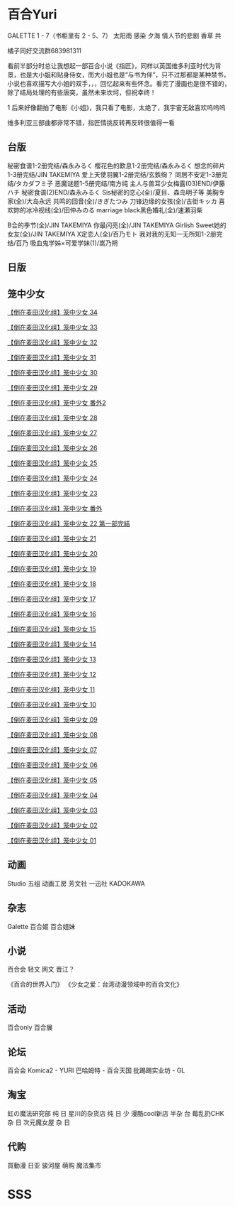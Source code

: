 # 百合Yuri

GALETTE 1 - 7（书柜里有 2 - 5、7）
太阳雨
感染
夕海
情人节的悲剧
香草
共

橘子同好交流群683981311

看前半部分时总让我想起一部百合小说《指匠》，同样以英国维多利亚时代为背景，也是大小姐和贴身侍女，而大小姐也是“与书为伴”，只不过那都是某种禁书，小说也喜欢描写大小姐的双手，，，回忆起来有些怀念。看完了漫画也是很不错的，除了结局处理的有些唐突，虽然未来坎坷，但祝幸终！

1
后来好像翻拍了电影《小姐》，我只看了电影，太绝了，我宇宙无敌喜欢呜呜呜

维多利亚三部曲都非常不错，指匠情挑反转再反转很值得一看

## 台版
秘密食谱1-2册完结/森永みるく
樱花色的歎息1-2册完结/森永みるく
想念的碎片1-3册完结/JIN TAKEMIYA
爱上天使羽翼1-2册完结/玄鉄绚？
同居不安定1-3册完结/タカダフミ子
恶魔谜题1-5册完结/南方纯
主人与兽耳少女梅露(03)END/伊藤ハチ
秘密食谱(2)END/森永みるく
Sis秘密的恋心(全)/夏目、森岛明子等
美胸专家(全)/大岛永远
共鸣的回音(全)/きぎたつみ 
刀锋边缘的女孩(全)/古街キッカ
喜欢妳的冰冷视线(全)/田仲みのる
marriage black黑色婚礼(全)/速瀬羽柴

B合的季节(全)/JIN TAKEMIYA
你最闪亮(全)/JIN TAKEMIYA
Girlish Sweet她的女友(全)/JIN TAKEMIYA
X定恋人(全)/百乃モト
我对我的无知一无所知1-2册完结/百乃
吸血鬼学姊×可爱学妹(1)/嵩乃朔


## 日版


## 笼中少女

[【倒在麦田汉化组】笼中少女 34](https://mp.weixin.qq.com/s/FbI3paI12ef2K_kF_m3agA)

[【倒在麦田汉化组】笼中少女 33](https://mp.weixin.qq.com/s/g76b-W98vcAWq0W2VxMiaQ)

[【倒在麦田汉化组】笼中少女 32](https://mp.weixin.qq.com/s/dmPxPEGm_prhq-_bJiy6aQ)

[【倒在麦田汉化组】笼中少女 31](https://mp.weixin.qq.com/s/jDR0qWnZB47rJEN4AsyICw)

[【倒在麦田汉化组】笼中少女 30](https://mp.weixin.qq.com/s/emiiwurNkhDxTRNhz96czg)

[【倒在麦田汉化组】笼中少女 29](https://mp.weixin.qq.com/s/tf7VWlOdAdNFySI2LtZneg)

[【倒在麦田汉化组】笼中少女 番外2](https://mp.weixin.qq.com/s/R6innGZBqJgYQi25P1KbMQ)

[【倒在麦田汉化组】笼中少女 28](https://mp.weixin.qq.com/s/QgGvfpq_ZQK2GJLTcOOqPw)

[【倒在麦田汉化组】笼中少女 27](https://mp.weixin.qq.com/s/tURbVjQo3ZqprKXB3Xd8Eg)

[【倒在麦田汉化组】笼中少女 26](https://mp.weixin.qq.com/s/9P-CA82I8-rYauuUZU-xpw)

[【倒在麦田汉化组】笼中少女 25](https://mp.weixin.qq.com/s/dmNCR7JqF7VM_waa-3YXGA)

[【倒在麦田汉化组】笼中少女 24](https://mp.weixin.qq.com/s/n2Y_lHKI-kRUnYc8KYbk4g)

[【倒在麦田汉化组】笼中少女 23](https://mp.weixin.qq.com/s/xzU5knN28C3opyulvTYR-A)

[【倒在麦田汉化组】笼中少女 番外](https://mp.weixin.qq.com/s/BkWZXnUQUwkocBPFFdDZKw)

[【倒在麦田汉化组】笼中少女 22 第一部完結](https://mp.weixin.qq.com/s/4noB8tw4-EzAgXwqK2Wpmg)

[【倒在麦田汉化组】笼中少女 21](https://mp.weixin.qq.com/s/mNRnaWPW-YyyR0wgqRCOOg)

[【倒在麦田汉化组】笼中少女 20](https://mp.weixin.qq.com/s/zoABCZhNfrC50yAnSMoY2w)

[【倒在麦田汉化组】笼中少女 19](https://mp.weixin.qq.com/s/s8MVvqH6btBOzwP0pg3K5A)

[【倒在麦田汉化组】笼中少女 18](https://mp.weixin.qq.com/s/iax8PFYS5erHinrd3-5h6g)

[【倒在麦田汉化组】笼中少女 17](https://mp.weixin.qq.com/s/bt74XM5ngRAL1k_FM_E1wg)

[【倒在麦田汉化组】笼中少女 16](https://mp.weixin.qq.com/s/uJi6M_rjPxiH8imzGTr81A)

[【倒在麦田汉化组】笼中少女 15](https://mp.weixin.qq.com/s/8Ti04ceX8V8em1qGt1zzGQ)

[【倒在麦田汉化组】笼中少女 14](https://mp.weixin.qq.com/s/XzKFp1c7Tn0Ubqn3M8cf2Q)

[【倒在麦田汉化组】笼中少女 13](https://mp.weixin.qq.com/s/Csn1DzEzPtGUHmPwCAwl0g)

[【倒在麦田汉化组】笼中少女 12](https://mp.weixin.qq.com/s/I154C1tAxtIzkrN7F2eUTg)

[【倒在麦田汉化组】笼中少女 11](https://mp.weixin.qq.com/s/5KkxiWrhpVs3FLrmaifpPw)

[【倒在麦田汉化组】笼中少女 10](https://mp.weixin.qq.com/s/W5R7yIyN0l3wdJT3JQU5EA)

[【倒在麦田汉化组】笼中少女 09](https://mp.weixin.qq.com/s/qw41ZCD8E3eB_DKEkH4_EA)

[【倒在麦田汉化组】笼中少女 08](https://mp.weixin.qq.com/s/RRn-YTqdUx2R_IXfJh5USQ)

[【倒在麦田汉化组】笼中少女 07](https://mp.weixin.qq.com/s/ly5aVu9aBXV0_t1jV34REQ)

[【倒在麦田汉化组】笼中少女 06](https://mp.weixin.qq.com/s/s5yKPVIAcy3eNbB8zw9hsQ)

[【倒在麦田汉化组】笼中少女 05](https://mp.weixin.qq.com/s/10Yp2ASzCi1-RporK0v7oQ)

[【倒在麦田汉化组】笼中少女 04](https://mp.weixin.qq.com/s/wvxf0zI1ydKuenAMjuLWZQ)

[【倒在麦田汉化组】笼中少女 03](https://mp.weixin.qq.com/s/9v7gd2i7pvxT-Iq0IgUBpg)

[【倒在麦田汉化组】笼中少女 02](https://mp.weixin.qq.com/s/jPCnu2jhCV_9_NvUU7tYVQ)

[【倒在麦田汉化组】笼中少女 01](https://mp.weixin.qq.com/s/D3ihpl-juWyW2g2I1dT43A)


## 动画

Studio 五组
动画工房
芳文社
一迅社
KADOKAWA


## 杂志

Galette
百合姬
百合姐妹


## 小说

百合会
轻文
网文
晋江？

《百合的世界入门》
《少女之爱：台湾动漫领域中的百合文化》


## 活动

百合only
百合展


## 论坛

百合会
Komica2 - YURI
巴哈姆特 - 百合天国
批踢踢实业坊 - GL


## 淘宝

虹の魔法研究部 纯 日
星川的杂货店 纯 日 少
漫酷cool新店 半杂 台
莓乱扔CHK 杂 日
次元魔女屋 杂 日

## 代购

買動漫
日亚
骏河屋
萌购
魔法集市





# SSS